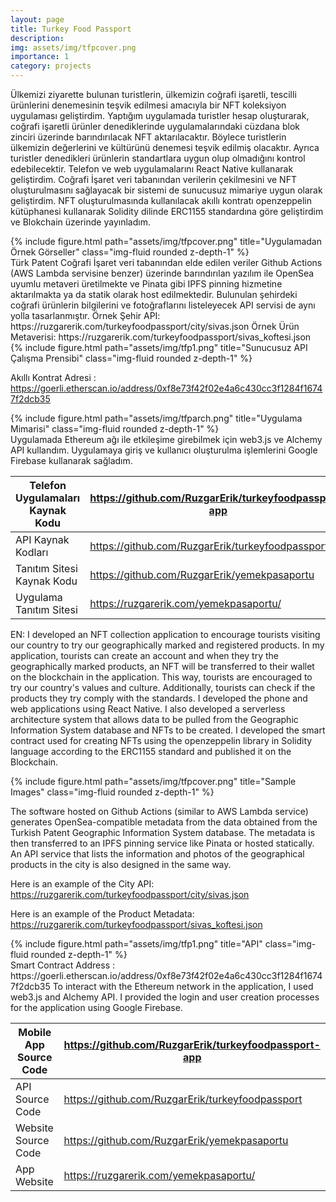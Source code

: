 ```yaml
---
layout: page
title: Turkey Food Passport
description: 
img: assets/img/tfpcover.png
importance: 1
category: projects
---
```

Ülkemizi ziyarette bulunan turistlerin, ülkemizin coğrafi işaretli, tescilli ürünlerini denemesinin teşvik edilmesi amacıyla bir NFT koleksiyon uygulaması geliştirdim. Yaptığım uygulamada turistler hesap oluşturarak, coğrafi işaretli ürünler denediklerinde uygulamalarındaki cüzdana blok zinciri üzerinde barındırılacak NFT aktarılacaktır. Böylece turistlerin ülkemizin değerlerini ve kültürünü denemesi teşvik edilmiş olacaktır. Ayrıca turistler denedikleri ürünlerin standartlara uygun olup olmadığını kontrol edebilecektir. Telefon ve web uygulamalarını React Native kullanarak geliştirdim. Coğrafi İşaret veri tabanından verilerin çekilmesini ve NFT oluşturulmasını sağlayacak bir sistemi de sunucusuz mimariye uygun olarak geliştirdim. NFT oluşturulmasında kullanılacak akıllı kontratı openzeppelin kütüphanesi kullanarak Solidity dilinde ERC1155 standardına göre geliştirdim ve Blokchain üzerinde yayınladım. 
<div class="row">
    <div class="col-sm mt-3 mt-md-0">
        {% include figure.html path="assets/img/tfpcover.png" title="Uygulamadan Örnek Görseller" class="img-fluid rounded z-depth-1" %}
    </div>
</div>
Türk Patent Coğrafi İşaret veri tabanından elde edilen veriler Github Actions (AWS Lambda servisine benzer) üzerinde barındırılan yazılım ile OpenSea uyumlu metaveri üretilmekte ve Pinata gibi IPFS pinning hizmetine aktarılmakta ya da statik olarak host edilmektedir. Bulunulan şehirdeki coğrafi ürünlerin bilgilerini ve fotoğraflarını listeleyecek API servisi de aynı yolla tasarlanmıştır.
Örnek Şehir API: https://ruzgarerik.com/turkeyfoodpassport/city/sivas.json
Örnek Ürün Metaverisi: https://ruzgarerik.com/turkeyfoodpassport/sivas_koftesi.json
<div class="row">
    <div class="col-sm mt-3 mt-md-0">
        {% include figure.html path="assets/img/tfp1.png" title="Sunucusuz API Çalışma Prensibi" class="img-fluid rounded z-depth-1" %}
    </div>
</div>

Akıllı Kontrat Adresi : https://goerli.etherscan.io/address/0xf8e73f42f02e4a6c430cc3f1284f16747f2dcb35

<div class="row">
    <div class="col-sm mt-3 mt-md-0">
        {% include figure.html path="assets/img/tfparch.png" title="Uygulama Mimarisi" class="img-fluid rounded z-depth-1" %}
    </div>
</div>
Uygulamada Ethereum ağı ile etkileşime girebilmek  için web3.js ve Alchemy API kullandım. Uygulamaya giriş ve kullanıcı oluşturulma işlemlerini Google Firebase kullanarak sağladım.

|     Telefon Uygulamaları Kaynak Kodu    |     https://github.com/RuzgarErik/turkeyfoodpassport-app    |
|-----------------------------------------|-------------------------------------------------------------|
|     API Kaynak Kodları                  |     https://github.com/RuzgarErik/turkeyfoodpassport        |
| Tanıtım Sitesi Kaynak Kodu              | https://github.com/RuzgarErik/yemekpasaportu                |
|     Uygulama Tanıtım Sitesi             |     https://ruzgarerik.com/yemekpasaportu/                  |

EN:
I developed an NFT collection application to encourage tourists visiting our country to try our geographically marked and registered products. In my application, tourists can create an account and when they try the geographically marked products, an NFT will be transferred to their wallet on the blockchain in the application. This way, tourists are encouraged to try our country's values and culture. Additionally, tourists can check if the products they try comply with the standards. I developed the phone and web applications using React Native. I also developed a serverless architecture system that allows data to be pulled from the Geographic Information System database and NFTs to be created. I developed the smart contract used for creating NFTs using the openzeppelin library in Solidity language according to the ERC1155 standard and published it on the Blockchain.
<div class="row">
    <div class="col-sm mt-3 mt-md-0">
        {% include figure.html path="assets/img/tfpcover.png" title="Sample Images" class="img-fluid rounded z-depth-1" %}
    </div>
</div>

The software hosted on Github Actions (similar to AWS Lambda service) generates OpenSea-compatible metadata from the data obtained from the Turkish Patent Geographic Information System database. The metadata is then transferred to an IPFS pinning service like Pinata or hosted statically. An API service that lists the information and photos of the geographical products in the city is also designed in the same way.

Here is an example of the City API: https://ruzgarerik.com/turkeyfoodpassport/city/sivas.json

Here is an example of the Product Metadata: https://ruzgarerik.com/turkeyfoodpassport/sivas_koftesi.json

<div class="row">
    <div class="col-sm mt-3 mt-md-0">
        {% include figure.html path="assets/img/tfp1.png" title="API" class="img-fluid rounded z-depth-1" %}
    </div>
</div>
Smart Contract Address : https://goerli.etherscan.io/address/0xf8e73f42f02e4a6c430cc3f1284f16747f2dcb35
To interact with the Ethereum network in the application, I used web3.js and Alchemy API. I provided the login and user creation processes for the application using Google Firebase.

|     Mobile App Source Code   |     https://github.com/RuzgarErik/turkeyfoodpassport-app    |
|-----------------------------------------|-------------------------------------------------------------|
|     API Source Code                 |     https://github.com/RuzgarErik/turkeyfoodpassport        |
| Website Source Code          | https://github.com/RuzgarErik/yemekpasaportu                |
|     App Website            |     https://ruzgarerik.com/yemekpasaportu/                  |